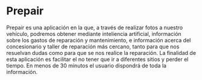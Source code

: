 # Prepair
Prepair es una aplicación en la que, a través de realizar fotos a nuestro vehículo, podremos obtener mediante inteliencia artificial, información sobre los gastos de reparación y mantenimiento, e información acerca del concesionario y taller de reparación más cercano, tanto para que nos resuelvan dudas como para que se nos realice la reparación. La finalidad de esta aplicación es facilitar el no tener que ir a diferentes sitios y perder el tiempo. En menos de 30 minutos el usuario dispondrá de toda la información. 
